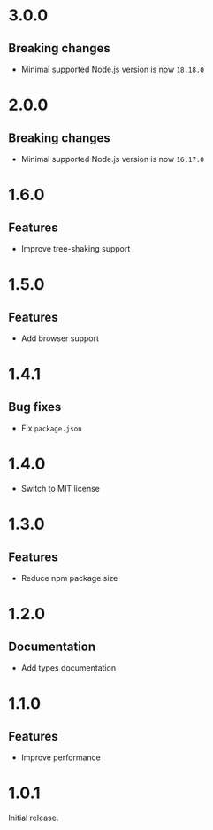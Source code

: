 # 3.0.0

## Breaking changes

- Minimal supported Node.js version is now `18.18.0`

# 2.0.0

## Breaking changes

- Minimal supported Node.js version is now `16.17.0`

# 1.6.0

## Features

- Improve tree-shaking support

# 1.5.0

## Features

- Add browser support

# 1.4.1

## Bug fixes

- Fix `package.json`

# 1.4.0

- Switch to MIT license

# 1.3.0

## Features

- Reduce npm package size

# 1.2.0

## Documentation

- Add types documentation

# 1.1.0

## Features

- Improve performance

# 1.0.1

Initial release.
